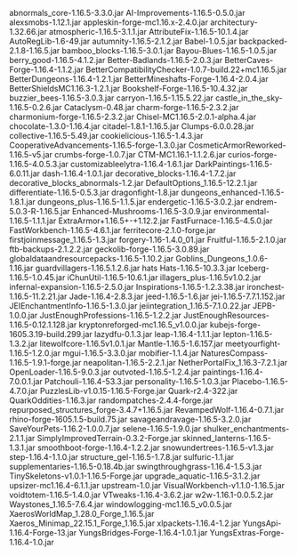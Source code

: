 abnormals_core-1.16.5-3.3.0.jar
AI-Improvements-1.16.5-0.5.0.jar
alexsmobs-1.12.1.jar
appleskin-forge-mc1.16.x-2.4.0.jar
architectury-1.32.66.jar
atmospheric-1.16.5-3.1.1.jar
AttributeFix-1.16.5-10.1.4.jar
AutoRegLib-1.6-49.jar
autumnity-1.16.5-2.1.2.jar
Babel-1.0.5.jar
backpacked-2.1.8-1.16.5.jar
bamboo_blocks-1.16.5-3.0.1.jar
Bayou-Blues-1.16.5-1.0.5.jar
berry_good-1.16.5-4.1.2.jar
Better-Badlands-1.16.5-2.0.3.jar
BetterCaves-Forge-1.16.4-1.1.2.jar
BetterCompatibilityChecker-1.0.7-build.22+mc1.16.5.jar
BetterDungeons-1.16.4-1.2.1.jar
BetterMineshafts-Forge-1.16.4-2.0.4.jar
BetterShieldsMC1.16.3-1.2.1.jar
Bookshelf-Forge-1.16.5-10.4.32.jar
buzzier_bees-1.16.5-3.0.3.jar
carryon-1.16.5-1.15.5.22.jar
castle_in_the_sky-1.16.5-0.2.6.jar
Cataclysm-0.48.jar
charm-forge-1.16.5-2.3.2.jar
charmonium-forge-1.16.5-2.3.2.jar
Chisel-MC1.16.5-2.0.1-alpha.4.jar
chocolate-1.3.0-1.16.4.jar
citadel-1.8.1-1.16.5.jar
Clumps-6.0.0.28.jar
collective-1.16.5-5.49.jar
cookielicious-1.16.5-1.4.3.jar
CooperativeAdvancements-1.16.5-forge-1.3.0.jar
CosmeticArmorReworked-1.16.5-v5.jar
crumbs-forge-1.0.7.jar
CTM-MC1.16.1-1.1.2.6.jar
curios-forge-1.16.5-4.0.5.3.jar
customizableelytra-1.16.4-1.6.1.jar
DarkPaintings-1.16.5-6.0.11.jar
dash-1.16.4-1.0.1.jar
decorative_blocks-1.16.4-1.7.2.jar
decorative_blocks_abnormals-1.2.jar
DefaultOptions_1.16.5-12.2.1.jar
differentiate-1.16.5-0.5.3.jar
dragonfight-1.8.jar
dungeons_enhanced-1.16.5-1.8.1.jar
dungeons_plus-1.16.5-1.1.5.jar
endergetic-1.16.5-3.0.2.jar
endrem-5.0.3-R-1.16.5.jar
Enhanced-Mushrooms-1.16.5-3.0.9.jar
environmental-1.16.5-1.1.1.jar
ExtraArmor+1.16.5+-+1.12.2.jar
FastFurnace-1.16.5-4.5.0.jar
FastWorkbench-1.16.5-4.6.1.jar
ferritecore-2.1.0-forge.jar
firstjoinmessage_1.16.5-1.3.jar
forgery-1.16-1.4.0_01.jar
Fruitful-1.16.5-2.1.0.jar
ftb-backups-2.1.2.2.jar
geckolib-forge-1.16.5-3.0.89.jar
globaldataandresourcepacks-1.16.5-1.10.2.jar
Goblins_Dungeons_1.0.6-1.16.jar
guardvillagers-1.16.5.1.2.6.jar
hats
Hats-1.16.5-10.3.3.jar
Iceberg-1.16.5-1.0.45.jar
iChunUtil-1.16.5-10.6.1.jar
illagers_plus-1.16.5v1.0.2.jar
infernal-expansion-1.16.5-2.5.0.jar
Inspirations-1.16.5-1.2.3.38.jar
ironchest-1.16.5-11.2.21.jar
Jade-1.16.4-2.8.3.jar
jeed-1.16.5-1.6.jar
jei-1.16.5-7.7.1.152.jar
JEIEnchantmentInfo-1.16.5-1.3.0.jar
jeiintegration_1.16.5-7.1.0.22.jar
JEPB-1.0.0.jar
JustEnoughProfessions-1.16.5-1.2.2.jar
JustEnoughResources-1.16.5-0.12.1.128.jar
kryptonreforged-mc1.16.5_v1.0.0.jar
kubejs-forge-1605.3.19-build.299.jar
lazydfu-0.1.3.jar
leap-1.16.4-1.1.1.jar
lepton-1.16.5-1.3.2.jar
litewolfcore-1.16.5v1.0.1.jar
Mantle-1.16.5-1.6.157.jar
meetyourfight-1.16.5-1.2.0.jar
mgui-1.16.5-3.3.0.jar
mobifier-1.1.4.jar
NaturesCompass-1.16.5-1.9.1-forge.jar
neapolitan-1.16.5-2.2.1.jar
NetherPortalFix_1.16.3-7.2.1.jar
OpenLoader-1.16.5-9.0.3.jar
outvoted-1.16.5-1.2.4.jar
paintings-1.16.4-7.0.0.1.jar
Patchouli-1.16.4-53.3.jar
personality-1.16.5-1.0.3.jar
Placebo-1.16.5-4.7.0.jar
PuzzlesLib-v1.0.15-1.16.5-Forge.jar
Quark-r2.4-322.jar
QuarkOddities-1.16.3.jar
randompatches-2.4.4-forge.jar
repurposed_structures_forge-3.4.7+1.16.5.jar
RevampedWolf-1.16.4-0.7.1.jar
rhino-forge-1605.1.5-build.75.jar
savageandravage-1.16.5-3.2.0.jar
SaveYourPets-1.16.2-1.0.0.7.jar
selene-1.16.5-1.9.0.jar
shulker_enchantments-2.1.1.jar
SimplyImprovedTerrain-0.3.2-Forge.jar
skinned_lanterns-1.16.5-1.3.1.jar
smoothboot-forge-1.16.4-1.2.2.jar
snowundertrees-1.16.5-v1.3.jar
step-1.16.4-1.1.0.jar
structure_gel-1.16.5-1.7.8.jar
sulfuric-1.1.jar
supplementaries-1.16.5-0.18.4b.jar
swingthroughgrass-1.16.4-1.5.3.jar
TinySkeletons-v1.0.1-1.16.5-Forge.jar
upgrade_aquatic-1.16.5-3.1.2.jar
upsizer-mc1.16.4-6.1.1.jar
upstream-1.0.jar
VisualWorkbench-v1.1.0-1.16.5.jar
voidtotem-1.16.5-1.4.0.jar
VTweaks-1.16.4-3.6.2.jar
w2w-1.16.1-0.0.5.2.jar
Waystones_1.16.5-7.6.4.jar
windowlogging-mc1.16.5_v0.0.5.jar
XaerosWorldMap_1.28.0_Forge_1.16.5.jar
Xaeros_Minimap_22.15.1_Forge_1.16.5.jar
xlpackets-1.16.4-1.2.jar
YungsApi-1.16.4-Forge-13.jar
YungsBridges-Forge-1.16.4-1.0.1.jar
YungsExtras-Forge-1.16.4-1.0.jar